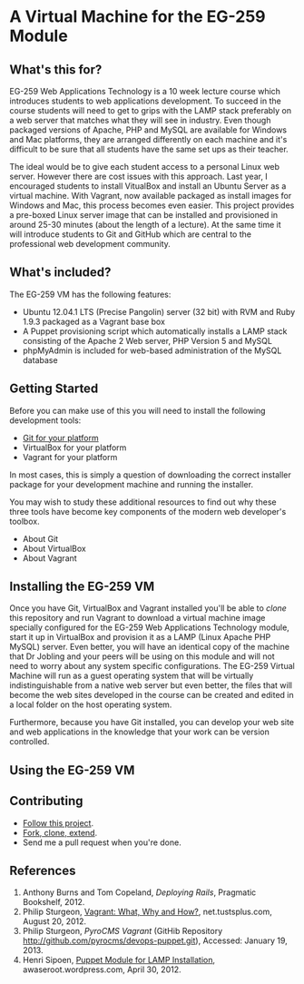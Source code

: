 # A Virtual Machine for the EG-259 Module

## What's this for?

EG-259 Web Applications Technology is a 10 week lecture course which introduces students to
web applications development. To succeed in the course students will need to get to grips with
the LAMP stack preferably on a web server that matches what they will see in industry. Even though
packaged versions of Apache, PHP and MySQL are available for Windows and Mac platforms, they are 
arranged differently on each machine and it's difficult to be sure that all students have the same set ups as their teacher. 

The ideal would be to give each student access to a personal Linux web server. However there are 
cost issues with this approach. Last year, I encouraged students to install VitualBox and install
an Ubuntu Server as a virtual machine. With Vagrant, now available packaged as install images for
Windows and Mac, this process becomes even easier. This project provides a pre-boxed Linux server image that can be installed and provisioned in around 25-30 minutes (about the length of a lecture).
At the same time it will introduce students to Git and GitHub which are central to the professional web development community.

## What's included?

The EG-259 VM has the following features:

- Ubuntu 12.04.1 LTS (Precise Pangolin) server (32 bit) with RVM and Ruby 1.9.3 packaged as a Vagrant base box
- A Puppet provisioning script which automatically installs a LAMP stack consisting of the Apache 2 Web server, PHP Version 5 and MySQL
- phpMyAdmin is included for web-based administration of the MySQL database

## Getting Started

Before you can make use of this you will need to install the following development tools:

- [Git for your platform](https://help.github.com/articles/set-up-git)
- VirtualBox for your platform
- Vagrant for your platform

In most cases, this is simply a question of downloading the correct installer package for your development machine and running the installer.

You may wish to study these additional resources to find out why these three tools have become key components of the modern web developer's toolbox.

- About Git
- About VirtualBox
- About Vagrant



## Installing the EG-259 VM

Once you have Git, VirtualBox and Vagrant installed you'll be able to *clone* this repository and run Vagrant to download a virtual machine image specially
configured for the EG-259 Web Applications Technology module, start it up in VirtualBox and provision it as a LAMP (Linux Apache PHP MySQL) server. Even better,
you will have an identical copy of the machine that Dr Jobling and your peers will be using on this module and will not need to worry about any system specific configurations. The EG-259 Virtual Machine will run as a guest operating system that will be virtually indistinguishable from a native web server but even better,
the files that will become the web sites developed in the course can be created and edited in a local folder on the host operating system.

Furthermore, because you have Git installed, you can develop your web site and web applications in the knowledge that your work can be version controlled.

## Using the EG-259 VM

## Contributing

- [Follow this project](https://help.github.com/articles/be-social). 
- [Fork, clone, extend](https://help.github.com/articles/fork-a-repo). 
- Send me a pull request when you're done.

## References

1. Anthony Burns and Tom Copeland, *Deploying Rails*, Pragmatic Bookshelf, 2012.
2. Philip Sturgeon, [Vagrant: What, Why and How?](http://net.tutsplus.com/tutorials/php/vagrant-what-why-and-how/),  net.tustsplus.com, August 20, 2012. 
3. Philip Sturgeon, *PyroCMS Vagrant* (GitHib Repository <http://github.com/pyrocms/devops-puppet.git>), Accessed: January 19, 2013.
4. Henri Sipoen, [Puppet Module for LAMP Installation](http://awaseroot.wordpress.com/2012/04/30/puppet-module-for-lamp-installation/), awaseroot.wordpress.com,
April 30, 2012.


